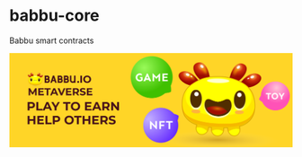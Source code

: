 # babbu-core
Babbu smart contracts
</p><img src="docs/banner.png" align="center" title="Babbu logo">
